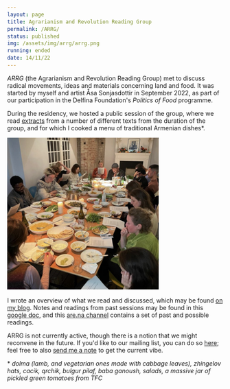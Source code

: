 ```yaml
---
layout: page
title: Agrarianism and Revolution Reading Group
permalink: /ARRG/
status: published
img: /assets/img/arrg/arrg.png
running: ended
date: 14/11/22
---
```


*ARRG* (the Agrarianism and Revolution Reading Group) met to discuss radical movements, ideas and materials concerning land and food. It was started by myself and artist Åsa Sonjasdottir in September 2022, as part of our participation in the Delfina Foundation's *Politics of Food* programme.

During the residency, we hosted a public session of the group, where we read [extracts](https://docs.google.com/document/d/1oNgzUjutr89nlHAIw9cVgY69Y9DheJiAVmxg084NsWI/edit) from a number of different texts from the duration of the group, and for which I cooked a menu of traditional Armenian dishes*.

<img src="/assets/img/arrg/arrg.png" width="70%" />

I wrote an overview of what we read and discussed, which may be found [on my blog](https://soup.agnescameron.info//2023/01/08/arrg.html). Notes and readings from past sessions may be found in this [google doc](https://docs.google.com/document/d/1kZ0qLvmJgfvJ6jN8SSwNWMlcbrEOX7vNFZBx3yVDuwY/edit#), and this [are.na channel](https://www.are.na/agnes-cameron/arrg-meovcqgdmcu) contains a set of past and possible readings.

ARRG is not currently active, though there is a notion that we might reconvene in the future. If you'd like to our mailing list, you can do so [here](https://mailman.mit.edu/mailman/listinfo/arrg); feel free to also [send me a note](mailto:agnescam@mit.edu) to get the current vibe.


\* *dolma (lamb, and vegetarian ones made with cabbage leaves), zhingelov hats, cacik, qrchik, bulgur pilaf, baba ganoush, salads, a massive jar of pickled green tomatoes from TFC*